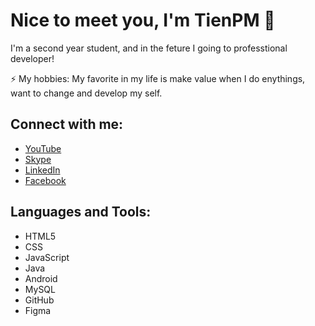 <link rel="stylesheet" href="https://cdnjs.cloudflare.com/ajax/libs/font-awesome/5.15.3/css/all.min.css" integrity="sha512-..." crossorigin="anonymous" />


# Nice to meet you, I'm TienPM 👋
I'm a second year student, and in the feture I going to professtional developer!

⚡ My hobbies: My favorite in my life is make value when I do enythings, want to change and develop my self.

## Connect with me:
- [YouTube](https://youtube.com/@TienTran-if2td) <i class="fab fa-youtube"></i>
- [Skype](https://join.skype.com/invite/xSd1vPCku10P) <i class="fab fa-skype"></i>    
- [LinkedIn](https://www.linkedin.com/in/a-ti%E1%BA%BFn-17958a264) <i class="fab fa-linkedin"></i>
- [Facebook](https://www.facebook.com/con.um.50?mibextid=ZbWKwL) <i class="fab fa-facebook"></i>


## Languages and Tools:
- HTML5
- CSS
- JavaScript
- Java
- Android
- MySQL
- GitHub
- Figma

<script src="https://cdnjs.cloudflare.com/ajax/libs/font-awesome/5.15.3/js/all.min.js" integrity="sha512-..." crossorigin="anonymous"></script>
